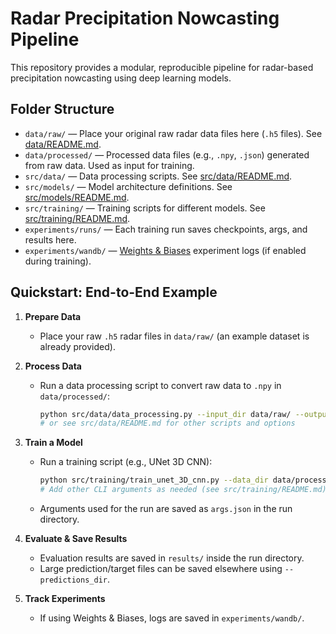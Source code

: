 # Radar Precipitation Nowcasting Pipeline

This repository provides a modular, reproducible pipeline for radar-based precipitation nowcasting using deep learning models. 

## Folder Structure

- `data/raw/` — Place your original raw radar data files here (`.h5` files). See [data/README.md](data/README.md). 
- `data/processed/` — Processed data files (e.g., `.npy`, `.json`) generated from raw data. Used as input for training. 
- `src/data/` — Data processing scripts. See [src/data/README.md](src/data/README.md).
- `src/models/` — Model architecture definitions. See [src/models/README.md](src/models/README.md).
- `src/training/` — Training scripts for different models. See [src/training/README.md](src/training/README.md).
- `experiments/runs/` — Each training run saves checkpoints, args, and results here.
- `experiments/wandb/` — [Weights & Biases](https://wandb.ai/) experiment logs (if enabled during training).

## Quickstart: End-to-End Example

1. **Prepare Data**
   - Place your raw `.h5` radar files in `data/raw/` (an example dataset is already provided).

2. **Process Data**
   - Run a data processing script to convert raw data to `.npy` in `data/processed/`:
     ```bash
     python src/data/data_processing.py --input_dir data/raw/ --output_dir data/processed/
     # or see src/data/README.md for other scripts and options
     ```

3. **Train a Model**
   - Run a training script (e.g., UNet 3D CNN):
     ```bash
     python src/training/train_unet_3D_cnn.py --data_dir data/processed/ --run_dir experiments/runs/unet3d_example
     # Add other CLI arguments as needed (see src/training/README.md)
     ```
   - Arguments used for the run are saved as `args.json` in the run directory.

4. **Evaluate & Save Results**
   - Evaluation results  are saved in `results/` inside the run directory.
   - Large prediction/target files can be saved elsewhere using `--predictions_dir`.

5. **Track Experiments**
   - If using Weights & Biases, logs are saved in `experiments/wandb/`.

<!-- ## More Information
- See [src/data/README.md](src/data/README.md) for data processing details.
- See [src/training/README.md](src/training/README.md) for training and evaluation script usage.
- See [src/models/README.md](src/models/README.md) for available model architectures.
- See [data/README.md](data/README.md) for data folder explanations.
- See [experiments/README.md](experiments/README.md) for experiment output structure. -->







